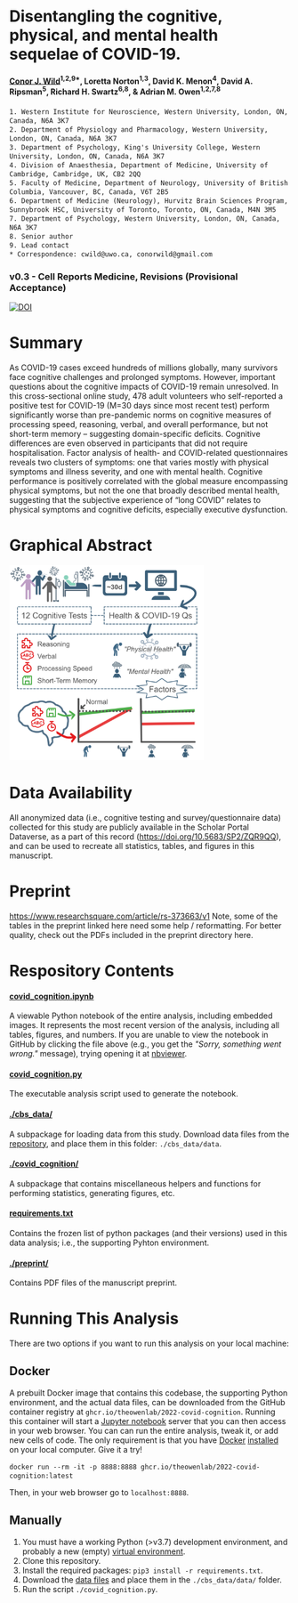 # Disentangling the cognitive, physical, and mental health sequelae of COVID-19.

#### [Conor J. Wild](cwild@uwo.ca)<sup>1,2,9*</sup>, Loretta Norton<sup>1,3</sup>, David K. Menon<sup>4</sup>, David A. Ripsman<sup>5</sup>, Richard H. Swartz<sup>6,8</sup>, & Adrian M. Owen<sup>1,2,7,8</sup>

    1. Western Institute for Neuroscience, Western University, London, ON, Canada, N6A 3K7
    2. Department of Physiology and Pharmacology, Western University, London, ON, Canada, N6A 3K7
    3. Department of Psychology, King's University College, Western University, London, ON, Canada, N6A 3K7
    4. Division of Anaesthesia, Department of Medicine, University of Cambridge, Cambridge, UK, CB2 2QQ
    5. Faculty of Medicine, Department of Neurology, University of British Columbia, Vancouver, BC, Canada, V6T 2B5
    6. Department of Medicine (Neurology), Hurvitz Brain Sciences Program, Sunnybrook HSC, University of Toronto, Toronto, ON, Canada, M4N 3M5
    7. Department of Psychology, Western University, London, ON, Canada, N6A 3K7
    8. Senior author
    9. Lead contact
    * Correspondence: cwild@uwo.ca, conorwild@gmail.com


### v0.3 - Cell Reports Medicine, Revisions (Provisional Acceptance)

[![DOI](https://zenodo.org/badge/350741081.svg)](https://zenodo.org/badge/latestdoi/350741081)


# Summary
As COVID-19 cases exceed hundreds of millions globally, many survivors face cognitive challenges and prolonged symptoms. However, important questions about the cognitive impacts of COVID-19 remain unresolved. In this cross-sectional online study, 478 adult volunteers who self-reported a positive test for COVID-19 (M=30 days since most recent test) perform significantly worse than pre-pandemic norms on cognitive measures of processing speed, reasoning, verbal, and overall performance, but not short-term memory – suggesting domain-specific deficits. Cognitive differences are even observed in participants that did not require hospitalisation. Factor analysis of health- and COVID-related questionnaires reveals two clusters of symptoms: one that varies mostly with physical symptoms and illness severity, and one with mental health. Cognitive performance is positively correlated with the global measure encompassing physical symptoms, but not the one that broadly described mental health, suggesting that the subjective experience of “long COVID” relates to physical symptoms and cognitive deficits, especially executive dysfunction.

# Graphical Abstract
<img src="./preprint/Graphical_Abstract.jpg" width="350" height="350" />

# Data Availability
All anonymized data (i.e., cognitive testing and survey/questionnaire data) collected for this study are publicly available in the Scholar Portal Dataverse, as a part of this record (https://doi.org/10.5683/SP2/ZQR9QQ), and can be used to recreate all statistics, tables, and figures in this manuscript.

# Preprint
https://www.researchsquare.com/article/rs-373663/v1
Note, some of the tables in the preprint linked here need some help / reformatting. For better quality, check out the PDFs included in the preprint directory here.

# Respository Contents

#### [covid_cognition.ipynb](https://github.com/TheOwenLab/2021-Wild-et-al-COVID-Cognition/blob/main/covid_cognition.ipynb)
A viewable Python notebook of the entire analysis, including embedded images. It represents the most recent version of the analysis, including all tables, figures, and numbers. If you are unable to view the notebook in GitHub by clicking the file above (e.g., you get the _"Sorry, something went wrong."_ message), trying opening it at [nbviewer](https://nbviewer.jupyter.org/github/TheOwenLab/2021-Wild-et-al-COVID-Cognition/blob/master/covid_cognition.ipynb?flush_cache=True).

####  [covid_cognition.py](https://github.com/TheOwenLab/2021-Wild-et-al-COVID-Cognition/blob/main/covid_cognition.py)
The executable analysis script used to generate the notebook.

#### [./cbs_data/](https://github.com/TheOwenLab/2021-Wild-et-al-COVID-Cognition/tree/main/cbs_data)
A subpackage for loading data from this study. Download data files from the [repository](https://doi.org/10.5683/SP2/ZQR9QQ), and place them in this folder: `./cbs_data/data`.

#### [./covid_cognition/](https://github.com/TheOwenLab/2021-Wild-et-al-COVID-Cognition/tree/main/covid_cognition)
A subpackage that contains miscellaneous helpers and functions for performing statistics, generating figures, etc.

#### [requirements.txt](https://github.com/TheOwenLab/2021-Wild-et-al-COVID-Cognition/blob/main/requirements.txt)
Contains the frozen list of python packages (and their versions) used in this data analysis; i.e., the supporting Pyhton environment.

#### [./preprint/](https://github.com/TheOwenLab/2021-Wild-et-al-COVID-Cognition/tree/main/preprint)
Contains PDF files of the manuscript preprint.

# Running This Analysis

There are two options if you want to run this analysis on your local machine:

## Docker
A prebuilt Docker image that contains this codebase, the supporting Python environment, and the actual data files, can be downloaded from the GitHub container registry at `ghcr.io/theowenlab/2022-covid-cognition`. Running this container will start a [Jupyter notebook](https://jupyter.org/) server that you can then access in your web browser. You can can run the entire analysis, tweak it, or add new cells of code. The only requirement is that you have [Docker](https://www.docker.com/) [installed](https://docs.docker.com/engine/install/) on your local computer. Give it a try!
```
docker run --rm -it -p 8888:8888 ghcr.io/theowenlab/2022-covid-cognition:latest
```

Then, in your web browser go to `localhost:8888`.

## Manually
1. You must have a working Python (>v3.7) development environment, and probably a new (empty) [virtual environment](https://virtualenvwrapper.readthedocs.io/en/latest/).
1. Clone this repository.
1. Install the required packages: `pip3 install -r requirements.txt`.
1. Download the [data files](https://dataverse.scholarsportal.info/dataset.xhtml?persistentId=doi:10.5683/SP2/ZQR9QQ) and place them in the `./cbs_data/data/` folder.
1. Run the script `./covid_cognition.py`.

#
